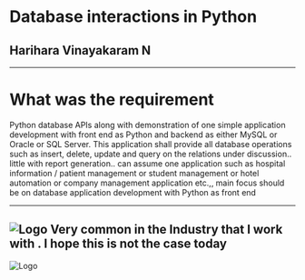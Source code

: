 # Database interactions in Python
## Harihara Vinayakaram N
----

# What was the requirement
Python database APIs along with demonstration of one simple application development with front end as Python and backend as either MySQL or Oracle or SQL Server. This application shall provide all database operations such as insert, delete, update and query on the relations under discussion.. little with report generation.. can assume one application such as hospital information / patient management or student management or hotel automation or company management application etc.,, main focus should be on database application development with Python as front end
 
---
![Logo](https://sajeelsud.files.wordpress.com/2012/06/haha.jpg?w=634)
Very common in the Industry that I work with . I hope this is not the case today
---
![Logo](http://blog.lansa.com/wp-content/uploads/tree-swing-project-management-featured.jpg)

